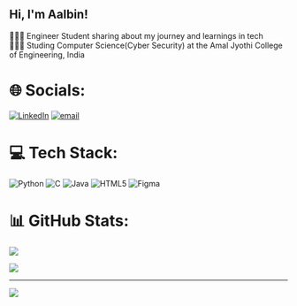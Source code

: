  ## Hi, I'm Aalbin!
👩🏻‍💻 Engineer Student sharing about my journey and learnings in tech<br/>
👩🏻‍🎓 Studing Computer Science(Cyber Security) at the Amal Jyothi College of Engineering, India<br/>


<!-- GitHub stats from https://github.com/anuraghazra/github-readme-stats?tab=readme-ov-file-->





# 🌐 Socials:
[![LinkedIn](https://img.shields.io/badge/LinkedIn-%230077B5.svg?logo=linkedin&logoColor=white)](https://linkedin.com/in/https://www.linkedin.com/in/aalbin-joseph-8a068332b/) [![email](https://img.shields.io/badge/Email-D14836?logo=gmail&logoColor=white)](mailto:josephaalbin777@gmail.com) 

# 💻 Tech Stack:
![Python](https://img.shields.io/badge/python-3670A0?style=for-the-badge&logo=python&logoColor=ffdd54) ![C](https://img.shields.io/badge/c-%2300599C.svg?style=for-the-badge&logo=c&logoColor=white) ![Java](https://img.shields.io/badge/java-%23ED8B00.svg?style=for-the-badge&logo=openjdk&logoColor=white) ![HTML5](https://img.shields.io/badge/html5-%23E34F26.svg?style=for-the-badge&logo=html5&logoColor=white) ![Figma](https://img.shields.io/badge/figma-%23F24E1E.svg?style=for-the-badge&logo=figma&logoColor=white)
# 📊 GitHub Stats:
![](https://github-readme-stats.vercel.app/api?username=Aaljo&theme=dark&hide_border=false&include_all_commits=false&count_private=false)<br/>

![](https://github-readme-stats.vercel.app/api/top-langs/?username=Aaljo&theme=dark&hide_border=false&include_all_commits=false&count_private=false&layout=compact)

---
[![](https://visitcount.itsvg.in/api?id=Aaljo&icon=3&color=1)](https://visitcount.itsvg.in)

<!-- Proudly created with GPRM ( https://gprm.itsvg.in ) -->
